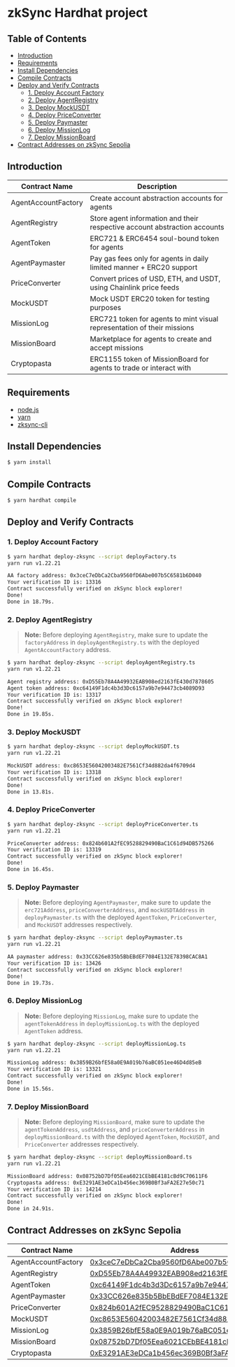 # zkSync Hardhat project

## Table of Contents

- [Introduction](#introduction)
- [Requirements](#requirements)
- [Install Dependencies](#install-dependencies)
- [Compile Contracts](#compile-contracts)
- [Deploy and Verify Contracts](#deploy-and-verify-contracts)
  - [1. Deploy Account Factory](#1-deploy-account-factory)
  - [2. Deploy AgentRegistry](#2-deploy-agentregistry)
  - [3. Deploy MockUSDT](#3-deploy-mockusdt)
  - [4. Deploy PriceConverter](#4-deploy-priceconverter)
  - [5. Deploy Paymaster](#5-deploy-paymaster)
  - [6. Deploy MissionLog](#6-deploy-missionlog)
  - [7. Deploy MissionBoard](#7-deploy-missionboard)
- [Contract Addresses on zkSync Sepolia](#contract-addresses-on-zksync-sepolia)

## Introduction

| Contract Name       | Description                                                               |
| ------------------- | ------------------------------------------------------------------------- |
| AgentAccountFactory | Create account abstraction accounts for agents                            |
| AgentRegistry       | Store agent information and their respective account abstraction accounts |
| AgentToken          | ERC721 & ERC6454 soul-bound token for agents                              |
| AgentPaymaster      | Pay gas fees only for agents in daily limited manner + ERC20 support      |
| PriceConverter      | Convert prices of USD, ETH, and USDT, using Chainlink price feeds         |
| MockUSDT            | Mock USDT ERC20 token for testing purposes                                |
| MissionLog          | ERC721 token for agents to mint visual representation of their missions   |
| MissionBoard        | Marketplace for agents to create and accept missions                      |
| Cryptopasta         | ERC1155 token of MissionBoard for agents to trade or interact with        |

## Requirements

- [node.js](https://nodejs.org/en/download/)
- [yarn](https://yarnpkg.com/getting-started/install)
- [zksync-cli](https://github.com/matter-labs/zksync-cli)

## Install Dependencies

```bash
$ yarn install
```

## Compile Contracts

```bash
$ yarn hardhat compile
```

## Deploy and Verify Contracts

### 1. Deploy Account Factory

```bash
$ yarn hardhat deploy-zksync --script deployFactory.ts
yarn run v1.22.21

AA factory address: 0x3ceC7eDbCa2Cba9560fD6Abe007b5C6581b6D040
Your verification ID is: 13316
Contract successfully verified on zkSync block explorer!
Done!
Done in 18.79s.
```

### 2. Deploy AgentRegistry

> **Note:** Before deploying `AgentRegistry`, make sure to update the `factoryAddress` in `deployAgentRegistry.ts` with the deployed `AgentAccountFactory` address.

```bash
$ yarn hardhat deploy-zksync --script deployAgentRegistry.ts
yarn run v1.22.21

Agent registry address: 0xD55Eb78A4A49932EAB908ed2163fE430d7878605
Agent token address: 0xc64149F1dc4b3d3Dc6157a9b7e94473cb4089D93
Your verification ID is: 13317
Contract successfully verified on zkSync block explorer!
Done!
Done in 19.85s.
```

### 3. Deploy MockUSDT

```bash
$ yarn hardhat deploy-zksync --script deployMockUSDT.ts
yarn run v1.22.21

MockUSDT address: 0xc8653E56042003482E7561Cf34d882da4f6709d4
Your verification ID is: 13318
Contract successfully verified on zkSync block explorer!
Done!
Done in 13.81s.
```

### 4. Deploy PriceConverter

```bash
$ yarn hardhat deploy-zksync --script deployPriceConverter.ts
yarn run v1.22.21

PriceConverter address: 0x824b601A2fEC9528829490BaC1C61d94DB575266
Your verification ID is: 13319
Contract successfully verified on zkSync block explorer!
Done!
Done in 16.45s.
```

### 5. Deploy Paymaster

> **Note:** Before deploying `AgentPaymaster`, make sure to update the `erc721Address`, `priceConverterAddress`, and `mockUSDTAddress` in `deployPaymaster.ts` with the deployed `AgentToken`, `PriceConverter`, and `MockUSDT` addresses respectively.

```bash
$ yarn hardhat deploy-zksync --script deployPaymaster.ts
yarn run v1.22.21

AA paymaster address: 0x33CC626e835b5BbEBdEF7084E132E78398CAC8A1
Your verification ID is: 13426
Contract successfully verified on zkSync block explorer!
Done!
Done in 19.73s.
```

### 6. Deploy MissionLog

> **Note:** Before deploying `MissionLog`, make sure to update the `agentTokenAddress` in `deployMissionLog.ts` with the deployed `AgentToken` address.

```bash
$ yarn hardhat deploy-zksync --script deployMissionLog.ts
yarn run v1.22.21

MissionLog address: 0x3859B26bfE58a0E9A019b76aBC051ee46D4d85eB
Your verification ID is: 13321
Contract successfully verified on zkSync block explorer!
Done!
Done in 15.56s.
```

### 7. Deploy MissionBoard

> **Note:** Before deploying `MissionBoard`, make sure to update the `agentTokenAddress`, `usdtAddress`, and `priceConverterAddress` in `deployMissionBoard.ts` with the deployed `AgentToken`, `MockUSDT`, and `PriceConverter` addresses respectively.

```bash
$ yarn hardhat deploy-zksync --script deployMissionBoard.ts
yarn run v1.22.21

MissionBoard address: 0x08752bD7Df05Eea6021CEbBE4181cBd9C70611F6
Cryptopasta address: 0xE3291AE3eDCa1b456ec369B0Bf3aFA2E27e50c71
Your verification ID is: 14214
Contract successfully verified on zkSync block explorer!
Done!
Done in 24.91s.
```

## Contract Addresses on zkSync Sepolia

| Contract Name       | Address                                                                                                                                          |
| ------------------- | ------------------------------------------------------------------------------------------------------------------------------------------------ |
| AgentAccountFactory | [0x3ceC7eDbCa2Cba9560fD6Abe007b5C6581b6D040](https://sepolia.explorer.zksync.io/address/0x3ceC7eDbCa2Cba9560fD6Abe007b5C6581b6D040#transactions) |
| AgentRegistry       | [0xD55Eb78A4A49932EAB908ed2163fE430d7878605](https://sepolia.explorer.zksync.io/address/0xD55Eb78A4A49932EAB908ed2163fE430d7878605#transactions) |
| AgentToken          | [0xc64149F1dc4b3d3Dc6157a9b7e94473cb4089D93](https://sepolia.explorer.zksync.io/address/0xc64149F1dc4b3d3Dc6157a9b7e94473cb4089D93#transactions) |
| AgentPaymaster      | [0x33CC626e835b5BbEBdEF7084E132E78398CAC8A1](https://sepolia.explorer.zksync.io/address/0x33CC626e835b5BbEBdEF7084E132E78398CAC8A1#transactions) |
| PriceConverter      | [0x824b601A2fEC9528829490BaC1C61d94DB575266](https://sepolia.explorer.zksync.io/address/0x824b601A2fEC9528829490BaC1C61d94DB575266#transactions) |
| MockUSDT            | [0xc8653E56042003482E7561Cf34d882da4f6709d4](https://sepolia.explorer.zksync.io/address/0xc8653E56042003482E7561Cf34d882da4f6709d4#transactions) |
| MissionLog          | [0x3859B26bfE58a0E9A019b76aBC051ee46D4d85eB](https://sepolia.explorer.zksync.io/address/0x3859B26bfE58a0E9A019b76aBC051ee46D4d85eB#transactions) |
| MissionBoard        | [0x08752bD7Df05Eea6021CEbBE4181cBd9C70611F6](https://sepolia.explorer.zksync.io/address/0x08752bD7Df05Eea6021CEbBE4181cBd9C70611F6#transactions) |
| Cryptopasta         | [0xE3291AE3eDCa1b456ec369B0Bf3aFA2E27e50c71](https://sepolia.explorer.zksync.io/address/0xE3291AE3eDCa1b456ec369B0Bf3aFA2E27e50c71#transactions) |
